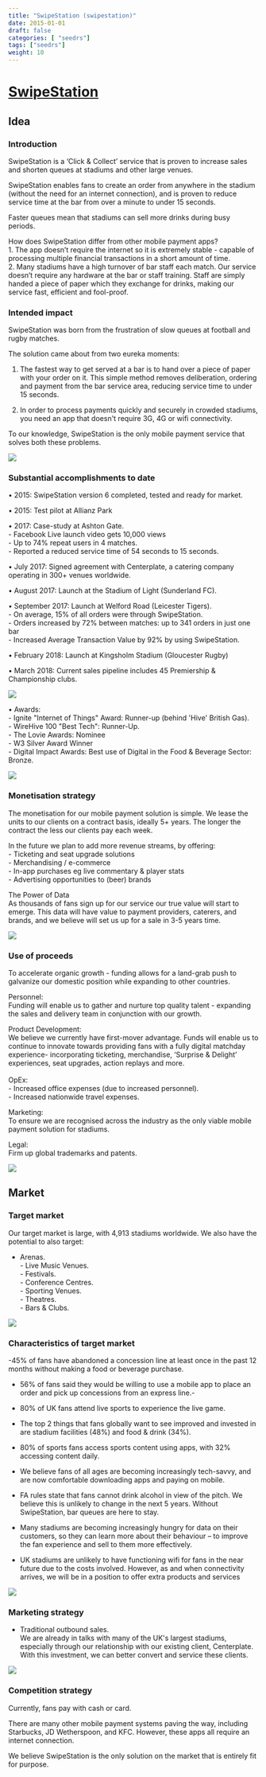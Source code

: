 ```yaml
---
title: "SwipeStation (swipestation)"
date: 2015-01-01
draft: false
categories: [ "seedrs"]
tags: ["seedrs"]
weight: 10
---
```


# [SwipeStation](https://www.seedrs.com/swipestation)

## Idea

### Introduction

SwipeStation is a ‘Click &amp; Collect’ service that is proven to increase sales and shorten queues at stadiums and other large venues.

SwipeStation enables fans to create an order from anywhere in the stadium (without the need for an internet connection), and is proven to reduce service time at the bar from over a minute to under 15 seconds.

Faster queues mean that stadiums can sell more drinks during busy periods.

How does SwipeStation differ from other mobile payment apps? <br>1. The app doesn’t require the internet so it is extremely stable - capable of processing multiple financial transactions in a short amount of time. <br>2. Many stadiums have a high turnover of bar staff each match. Our service doesn’t require any hardware at the bar or staff training. Staff are simply handed a piece of paper which they exchange for drinks, making our service fast, efficient and fool-proof.

### Intended impact

SwipeStation was born from the frustration of slow queues at football and rugby matches.

The solution came about from two eureka moments:

1. The fastest way to get served at a bar is to hand over a piece of paper with your order on it. This simple method removes deliberation, ordering and payment from the bar service area, reducing service time to under 15 seconds.

2. In order to process payments quickly and securely in crowded stadiums, you need an app that doesn't require 3G, 4G or wifi connectivity.

To our knowledge, SwipeStation is the only mobile payment service that solves both these problems.

![](/img/seedrs/uploads/startup/section_image/image/14184/c59chb05otm7wdg276bjvrbsrr8tf8t/ss.png?rect=0%2C0%2C1035%2C582&w=600&fit=clip&s=8a2435e3babe104875c7d565671180e4)

### Substantial accomplishments to date

• 2015: SwipeStation version 6 completed, tested and ready for market.

• 2015: Test pilot at Allianz Park

• 2017: Case-study at Ashton Gate. <br>- Facebook Live launch video gets 10,000 views <br>- Up to 74% repeat users in 4 matches. <br>- Reported a reduced service time of 54 seconds to 15 seconds.

• July 2017: Signed agreement with Centerplate, a catering company operating in 300+ venues worldwide.

• August 2017: Launch at the Stadium of Light (Sunderland FC).

• September 2017: Launch at Welford Road (Leicester Tigers). <br>- On average, 15% of all orders were through SwipeStation. <br>- Orders increased by 72% between matches: up to 341 orders in just one bar <br>- Increased Average Transaction Value by 92% by using SwipeStation.

• February 2018: Launch at Kingsholm Stadium (Gloucester Rugby)

• March 2018: Current sales pipeline includes 45 Premiership &amp; Championship clubs.

![](/img/seedrs/uploads/startup/section_image/image/14202/813anfkksxkln2mc7zsbarm8a9uyddd/LeicesterTigers_StatsImageForSeedrs.png?rect=0%2C0%2C1263%2C782&w=600&fit=clip&s=31a2bd1fd42bcb1909074e391b09bfec)

• Awards: <br>- Ignite "Internet of Things" Award: Runner-up (behind 'Hive' British Gas). <br>- WireHive 100 "Best Tech": Runner-Up. <br>- The Lovie Awards: Nominee <br>- W3 Silver Award Winner <br>- Digital Impact Awards: Best use of Digital in the Food &amp; Beverage Sector: Bronze.

![](/img/seedrs/uploads/startup/section_image/image/14121/8krjlsk2lv1wmd0742qahbsgumxzd9m/Awards2__1_.PNG?rect=0%2C-4%2C915%2C662&w=600&fit=clip&s=f0609c449cb76e93eff5e304da965afa)

### Monetisation strategy

The monetisation for our mobile payment solution is simple. We lease the units to our clients on a contract basis, ideally 5+ years. The longer the contract the less our clients pay each week.

In the future we plan to add more revenue streams, by offering: <br>- Ticketing and seat upgrade solutions <br>- Merchandising / e-commerce <br>- In-app purchases eg live commentary &amp; player stats <br>- Advertising opportunities to (beer) brands

The Power of Data <br>As thousands of fans sign up for our service our true value will start to emerge. This data will have value to payment providers, caterers, and brands, and we believe will set us up for a sale in 3-5 years time.

![](/img/seedrs/uploads/startup/section_image/image/14186/ivrvsup7l4kcam0z8ruitv4vbs1zn2j/ss3.png?rect=0%2C0%2C1005%2C565&w=600&fit=clip&s=ca1427d4d4e07c627f95ce3ca04bfa5a)

### Use of proceeds

To accelerate organic growth - funding allows for a land-grab push to galvanize our domestic position while expanding to other countries.

Personnel: <br>Funding will enable us to gather and nurture top quality talent - expanding the sales and delivery team in conjunction with our growth.

Product Development: <br>We believe we currently have first-mover advantage. Funds will enable us to continue to innovate towards providing fans with a fully digital matchday experience- incorporating ticketing, merchandise, ‘Surprise &amp; Delight’ experiences, seat upgrades, action replays and more. <br> <br>OpEx: <br>- Increased office expenses (due to increased personnel). <br>- Increased nationwide travel expenses.

Marketing: <br>To ensure we are recognised across the industry as the only viable mobile payment solution for stadiums.

Legal: <br>Firm up global trademarks and patents.

![](/img/seedrs/uploads/startup/section_image/image/14188/d2kf215grzju4hc3b8cvykj40upx64f/ss4.png?rect=0%2C-4%2C1021%2C544&w=600&fit=clip&s=2249acf4ad4591a4abd6157bf7304653)

## Market

### Target market

Our target market is large, with 4,913 stadiums worldwide. We also have the potential to also target:

- Arenas. <br>- Live Music Venues. <br>- Festivals. <br>- Conference Centres. <br>- Sporting Venues. <br>- Theatres. <br>- Bars &amp; Clubs.

![](/img/seedrs/uploads/startup/section_image/image/14118/gh2thqwo892by6of6v3mca5ohgjusri/invest__1_.PNG?rect=0%2C0%2C1126%2C602&w=600&fit=clip&s=11b2aad58692b5ebc7748d56d618f7dc)

### Characteristics of target market

-45% of fans have abandoned a concession line at least once in the past 12 months without making a food or beverage purchase.

- 56% of fans said they would be willing to use a mobile app to place an order and pick up concessions from an express line.-

- 80% of UK fans attend live sports to experience the live game.

- The top 2 things that fans globally want to see improved and invested in are stadium facilities (48%) and food &amp; drink (34%).

- 80% of sports fans access sports content using apps, with 32% accessing content daily.

- We believe fans of all ages are becoming increasingly tech-savvy, and are now comfortable downloading apps and paying on mobile.

- FA rules state that fans cannot drink alcohol in view of the pitch. We believe this is unlikely to change in the next 5 years. Without SwipeStation, bar queues are here to stay.

- Many stadiums are becoming increasingly hungry for data on their customers, so they can learn more about their behaviour – to improve the fan experience and sell to them more effectively.

- UK stadiums are unlikely to have functioning wifi for fans in the near future due to the costs involved. However, as and when connectivity arrives, we will be in a position to offer extra products and services

![](/img/seedrs/uploads/startup/section_image/image/14183/gt84ilydzupbi9lgcxsnxefmtmupvg4/Screen_Shot_2018-03-07_at_15.01.25.png?rect=0%2C0%2C600%2C334&w=600&fit=clip&s=fcfe9bb8f4da0623d934479dadeae822)

### Marketing strategy

- Traditional outbound sales. <br>We are already in talks with many of the UK's largest stadiums, especially through our relationship with our existing client, Centerplate. With this investment, we can better convert and service these clients.

![](/img/seedrs/uploads/startup/section_image/image/14189/rf7rczhegdrl3u96rzrrxlanfxsvsl0/Twitter_Banner__2_.jpg?rect=0%2C0%2C1500%2C500&w=600&fit=clip&s=ad689b1012e3eebe2a2e22a12af465f0)

### Competition strategy

Currently, fans pay with cash or card.

There are many other mobile payment systems paving the way, including Starbucks, JD Wetherspoon, and KFC. However, these apps all require an internet connection.

We believe SwipeStation is the only solution on the market that is entirely fit for purpose.

